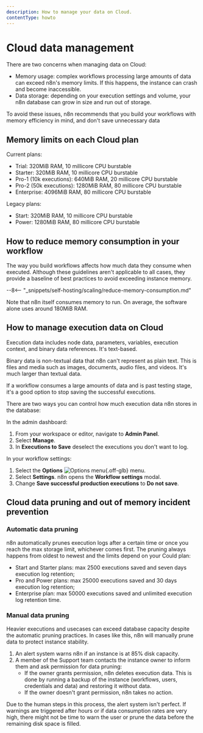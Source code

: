 ```yaml
---
description: How to manage your data on Cloud.
contentType: howto
---
```


# Cloud data management

There are two concerns when managing data on Cloud:

* Memory usage: complex workflows processing large amounts of data can exceed n8n's memory limits. If this happens, the instance can crash and become inaccessible.
* Data storage: depending on your execution settings and volume, your n8n database can grow in size and run out of storage. 

To avoid these issues, n8n recommends that you build your workflows with memory efficiency in mind, and don't save unnecessary data

## Memory limits on each Cloud plan

Current plans:

* Trial: 320MiB RAM, 10 millicore CPU burstable
* Starter: 320MiB RAM, 10 millicore CPU burstable
* Pro-1 (10k executions): 640MiB RAM, 20 millicore CPU burstable
* Pro-2 (50k executions): 1280MiB RAM, 80 millicore CPU burstable
* Enterprise: 4096MiB RAM, 80 millicore CPU burstable

Legacy plans:

* Start: 320MiB RAM, 10 millicore CPU burstable
* Power: 1280MiB RAM, 80 millicore CPU burstable

## How to reduce memory consumption in your workflow

The way you build workflows affects how much data they consume when executed. Although these guidelines aren't applicable to all cases, they provide a baseline of best practices to avoid exceeding instance memory.

--8<-- "_snippets/self-hosting/scaling/reduce-memory-consumption.md"

Note that n8n itself consumes memory to run. On average, the software alone uses around 180MiB RAM.

## How to manage execution data on Cloud

Execution data includes node data, parameters, variables, execution context, and binary data references. It's text-based.

Binary data is non-textual data that n8n can't represent as plain text. This is files and media such as images, documents, audio files, and videos. It's much larger than textual data.

If a workflow consumes a large amounts of data and is past testing stage, it's a good option to stop saving the successful executions.

There are two ways you can control how much execution data n8n stores in the database:

In the admin dashboard:

1. From your workspace or editor, navigate to **Admin Panel**.
1. Select **Manage**.
1. In **Executions to Save** deselect the executions you don't want to log.

In your workflow settings:

1. Select the **Options** <span class="inline-image">![Options menu](/_images/common-icons/three-dot-options-menu.png){.off-glb}</span> menu.
1. Select **Settings**. n8n opens the **Workflow settings** modal.
1. Change **Save successful production executions** to **Do not save**.

## Cloud data pruning and out of memory incident prevention

### Automatic data pruning

n8n automatically prunes execution logs after a certain time or once you reach the max storage limit, whichever comes first. The pruning always happens from oldest to newest and the limits depend on your Could plan:

* Start and Starter plans: max 2500 executions saved and seven days execution log retention;
* Pro and Power plans: max 25000 executions saved and 30 days execution log retention;
* Enterprise plan: max 50000 executions saved and unlimited execution log retention time.

### Manual data pruning

Heavier executions and usecases can exceed database capacity despite the automatic pruning practices. In cases like this, n8n will manually prune data to protect instance stability.

1. An alert system warns n8n if an instance is at 85% disk capacity.
2. A member of the Support team contacts the instance owner to inform them and ask permission for data pruning:
 	- If the owner grants permission, n8n deletes execution data. This is done by running a backup of the instance (workflows, users, credentials and data) and restoring it without data.
 	- If the owner doesn't grant permission, n8n takes no action.

Due to the human steps in this process, the alert system isn't perfect. If warnings are triggered after hours or if data consumption rates are very high, there might not be time to warn the user or prune the data before the remaining disk space is filled.
